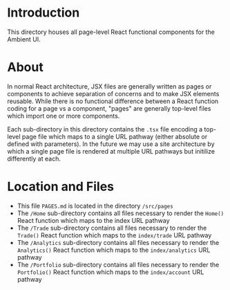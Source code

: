 # Introduction

This directory houses all page-level React functional components for the Ambient UI.

# About

In normal React architecture, JSX files are generally written as pages or components to achieve separation of concerns and to make JSX elements reusable. While there is no functional difference between a React function coding for a page vs a component, "pages" are generally top-level files which import one or more components.

Each sub-directory in this directory contains the `.tsx` file encoding a top-level page file which maps to a single URL pathway (either absolute or defined with parameters). In the future we may use a site architecture by which a single page file is rendered at multiple URL pathways but initilize differently at each.

# Location and Files

-   This file `PAGES.md` is located in the directory `/src/pages`
-   The `/Home` sub-directory contains all files necessary to render the `Home()` React function which maps to the index URL pathway
-   The `/Trade` sub-directory contains all files necessary to render the `Trade()` React function which maps to the `index/trade` URL pathway
-   The `/Analytics` sub-directory contains all files necessary to render the `Analytics()` React function which maps to the `index/analytics` URL pathway
-   The `/Portfolio` sub-directory contains all files necessary to render the `Portfolio()` React function which maps to the `index/account` URL pathway
